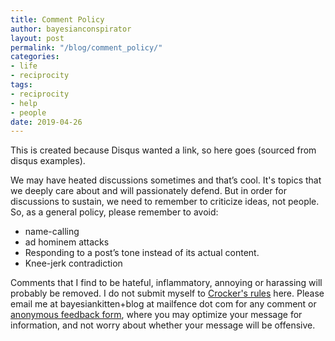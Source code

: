 ```yaml
---
title: Comment Policy
author: bayesianconspirator
layout: post
permalink: "/blog/comment_policy/"
categories:
- life
- reciprocity
tags:
- reciprocity
- help
- people
date: 2019-04-26
---
```


This is created because Disqus wanted a link, so here goes (sourced from disqus examples). 

We may have heated discussions sometimes and that’s cool. It's topics that we deeply care about and will passionately defend. But in order for discussions to sustain, we need to remember to criticize ideas, not people. So, as a general policy, please remember to avoid:

 * name-calling
 * ad hominem attacks
 * Responding to a post’s tone instead of its actual content.
 * Knee-jerk contradiction

Comments that I find to be hateful, inflammatory, annoying or harassing will probably be removed. I do not submit myself to [Crocker's rules](https://wiki.lesswrong.com/wiki/Crocker%27s_rules) here. Please email me at bayesiankitten+blog at mailfence dot com for any comment or [anonymous feedback form](https://www.admonymous.co/bayesiankitten), where you may optimize your message for information, and not worry about whether your message will be offensive.
